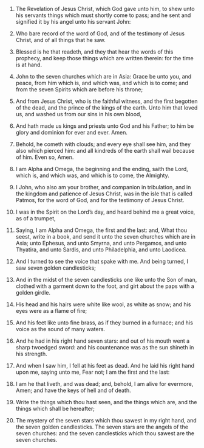 1. The Revelation of Jesus Christ, which God gave unto him, to shew
unto his servants things which must shortly come to pass; and he sent
and signified it by his angel unto his servant John:

2. Who bare
record of the word of God, and of the testimony of Jesus Christ, and
of all things that he saw.

3. Blessed is he that readeth, and they that hear the words of this
prophecy, and keep those things which are written therein: for the
time is at hand.

4. John to the seven churches which are in Asia: Grace be unto you,
and peace, from him which is, and which was, and which is to come; and
from the seven Spirits which are before his throne;

5. And from Jesus
Christ, who is the faithful witness, and the first begotten of the
dead, and the prince of the kings of the earth. Unto him that loved
us, and washed us from our sins in his own blood,

6. And hath made us
kings and priests unto God and his Father; to him be glory and
dominion for ever and ever. Amen.

7. Behold, he cometh with clouds; and every eye shall see him, and
they also which pierced him: and all kindreds of the earth shall wail
because of him. Even so, Amen.

8. I am Alpha and Omega, the beginning and the ending, saith the
Lord, which is, and which was, and which is to come, the Almighty.

9. I John, who also am your brother, and companion in tribulation,
and in the kingdom and patience of Jesus Christ, was in the isle that
is called Patmos, for the word of God, and for the testimony of Jesus
Christ.

10. I was in the Spirit on the Lord’s day, and heard behind me a
great voice, as of a trumpet,

11. Saying, I am Alpha and Omega, the
first and the last: and, What thou seest, write in a book, and send it
unto the seven churches which are in Asia; unto Ephesus, and unto
Smyrna, and unto Pergamos, and unto Thyatira, and unto Sardis, and
unto Philadelphia, and unto Laodicea.

12. And I turned to see the voice that spake with me. And being
turned, I saw seven golden candlesticks;

13. And in the midst of the
seven candlesticks one like unto the Son of man, clothed with a
garment down to the foot, and girt about the paps with a golden
girdle.

14. His head and his hairs were white like wool, as white as snow;
and his eyes were as a flame of fire;

15. And his feet like unto fine
brass, as if they burned in a furnace; and his voice as the sound of
many waters.

16. And he had in his right hand seven stars: and out of his mouth
went a sharp twoedged sword: and his countenance was as the sun
shineth in his strength.

17. And when I saw him, I fell at his feet as dead. And he laid his
right hand upon me, saying unto me, Fear not; I am the first and the
last:

18. I am he that liveth, and was dead; and, behold, I am alive
for evermore, Amen; and have the keys of hell and of death.

19. Write the things which thou hast seen, and the things which are,
and the things which shall be hereafter;

20. The mystery of the seven
stars which thou sawest in my right hand, and the seven golden
candlesticks. The seven stars are the angels of the seven churches:
and the seven candlesticks which thou sawest are the seven churches.